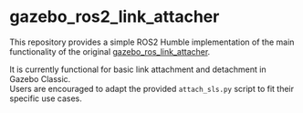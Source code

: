 # gazebo_ros2_link_attacher

This repository provides a simple ROS2 Humble implementation of the main functionality of the original [gazebo_ros_link_attacher](https://github.com/pal-robotics/gazebo_ros_link_attacher/tree/melodic-devel).

It is currently functional for basic link attachment and detachment in Gazebo Classic.  
Users are encouraged to adapt the provided `attach_sls.py` script to fit their specific use cases.

